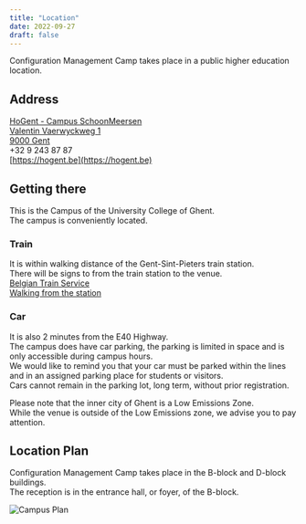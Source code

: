 ```yaml
---
title: "Location"
date: 2022-09-27
draft: false
---
```


Configuration Management Camp takes place in a public higher education location.

## Address ##

[HoGent - Campus SchoonMeersen](https://www.hogent.be/over-hogent/campussen/)  
[Valentin Vaerwyckweg 1  
9000 Gent](https://www.google.com/maps/place/Valentin+Vaerwyckweg+1,+9000+Gent/@51.034206,3.701377,15z/data=!4m5!3m4!1s0x47c373d9db56a84f:0x6e767626e8632b7f!8m2!3d51.0342064!4d3.701377?hl=en-US)  
+32 9 243 87 87  
[https://hogent.be](https://hogent.be)  

## Getting there ##

This is the Campus of the University College of Ghent.  
The campus is conveniently located.  

### Train ###

It is within walking distance of the Gent-Sint-Pieters train station.  
There will be signs to from the train station to the venue.  
[Belgian Train Service](https://www.belgiantrain.be/)  
[Walking from the station](https://www.google.com/maps/dir/Gent-Sint-Pieters,+Kon.+Maria+Hendrikaplein+1,+9000+Gent,+Belgium/Schoonmeersen+C,+Schoonmeersstraat,+Ghent,+Belgium/@51.0333088,3.7038049,16z/data=!3m1!4b1!4m14!4m13!1m5!1m1!1s0x47c373df9337351f:0x4ceda1a1bb234aed!2m2!1d3.7108392!2d51.0361132!1m5!1m1!1s0x47c373dbe47f6a43:0xa01be4b17e98bc3b!2m2!1d3.7046456!2d51.0316932!3e2)  

### Car ###

It is also 2 minutes from the E40 Highway.  
The campus does have car parking, the parking is limited in space and is only accessible during campus hours.  
We would like to remind you that your car must be parked within the lines and in an assigned parking place for students or visitors.  
Cars cannot remain in the parking lot, long term, without prior registration.  

Please note that the inner city of Ghent is a Low Emissions Zone.  
While the venue is outside of the Low Emissions zone, we advise you to pay attention.  

## Location Plan ##

Configuration Management Camp takes place in the B-block and D-block buildings.  
The reception is in the entrance hall, or foyer, of the B-block.  

![Campus Plan](/images/campus.png)
